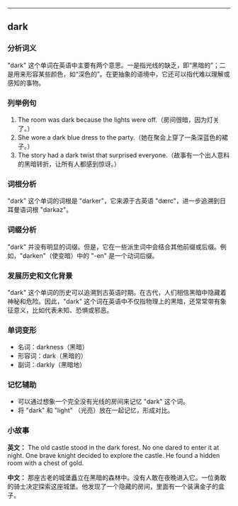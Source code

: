 
---------------
## dark
### 分析词义
"dark" 这个单词在英语中主要有两个意思。一是指光线的缺乏，即“黑暗的”；二是用来形容某些颜色，如“深色的”。在更抽象的语境中，它还可以指代难以理解或感知的事物。

### 列举例句
1. The room was dark because the lights were off.（房间很暗，因为灯关了。）
2. She wore a dark blue dress to the party.（她在聚会上穿了一条深蓝色的裙子。）
3. The story had a dark twist that surprised everyone.（故事有一个出人意料的黑暗转折，让所有人都感到惊讶。）

### 词根分析
"dark" 这个单词的词根是 "darker"，它来源于古英语 "dærc"，进一步追溯到日耳曼语词根 "darkaz"。

### 词缀分析
"dark" 并没有明显的词缀。但是，它在一些派生词中会结合其他前缀或后缀。例如，"darken"（使变暗）中的 "-en" 是一个动词后缀。

### 发展历史和文化背景
"dark" 这个单词的历史可以追溯到古英语时期。在古代，人们相信黑暗中隐藏着神秘和危险。因此，"dark" 这个词在英语中不仅指物理上的黑暗，还常常带有象征意义，比如代表未知、恐惧或邪恶。

### 单词变形
- 名词：darkness（黑暗）
- 形容词：dark（黑暗的）
- 副词：darkly（黑暗地）

### 记忆辅助
- 可以通过想象一个完全没有光线的房间来记忆 "dark" 这个词。
- 将 "dark" 和 "light" （光亮）放在一起记忆，形成对比。

### 小故事
**英文：** 
The old castle stood in the dark forest. No one dared to enter it at night. One brave knight decided to explore the castle. He found a hidden room with a chest of gold. 

**中文：**
那座古老的城堡矗立在黑暗的森林中。没有人敢在夜晚进入它。一位勇敢的骑士决定探索这座城堡。他发现了一个隐藏的房间，里面有一个装满金子的盒子。

